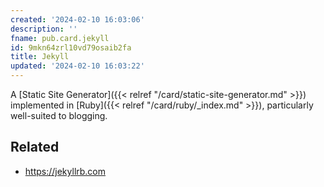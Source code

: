 ```yaml
---
created: '2024-02-10 16:03:06'
description: ''
fname: pub.card.jekyll
id: 9mkn64zrl10vd79osaib2fa
title: Jekyll
updated: '2024-02-10 16:03:22'
---
```


A [Static Site Generator]({{< relref "/card/static-site-generator.md" >}}) implemented in [Ruby]({{< relref "/card/ruby/_index.md" >}}), particularly well-suited to blogging.

## Related

- <https://jekyllrb.com>